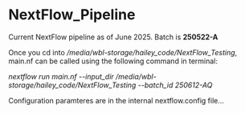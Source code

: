 # NextFlow_Pipeline

Current NextFlow pipeline as of June 2025. Batch is **250522-A**

Once you cd into */media/wbl-storage/hailey_code/NextFlow_Testing*,
main.nf can be called using the following command in terminal:

*nextflow run main.nf --input_dir /media/wbl-storage/hailey_code/NextFlow_Testing --batch_id 250612-AQ*

Configuration paramteres are in the internal nextflow.config file...